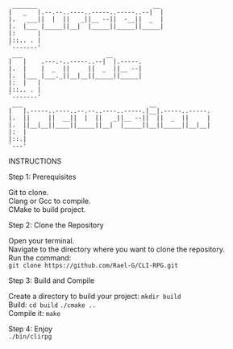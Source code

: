 
```
 _______                                __
|   _   |.--.--..----..-----..-----..--|  |
|.   ___||  |  ||   _||__ --||  -__||  _  |
|.  |___ |_____||__|  |_____||_____||_____|
|:      |
|::.. . |
`-------'
 ___                       __        
|   |    .---.-..-----..--|  |.-----.
|.  |    |  _  ||     ||  _  ||__ --|
|.  |___ |___._||__|__||_____||_____|
|:  |   |                            
|::.. . |
`-------'
 ___                                   __
|   |.-----..----..--.--..----..-----.|__|.-----..-----.
|.  ||     ||  __||  |  ||   _||__ --||  ||  _  ||     |
|.  ||__|__||____||_____||__|  |_____||__||_____||__|__|
|:  |
|::.|
`---'
```

INSTRUCTIONS


Step 1: Prerequisites

 Git to clone.  
 Clang or Gcc to compile.  
 CMake to build project.

Step 2: Clone the Repository  

 Open your terminal.  
 Navigate to the directory where you want to clone the repository.  
 Run the command:  
 `git clone https://github.com/Rael-G/CLI-RPG.git`  
  
Step 3: Build and Compile

 Create a directory to build your project: `mkdir build`  
 Build: `cd build` `./cmake ..`  
 Compile it: `make`
 
Step 4: Enjoy  
 `./bin/clirpg`  
